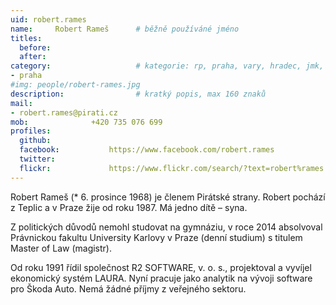 ```yaml
---
uid: robert.rames
name:     Robert Rameš  	# běžně používáné jméno
titles:
  before:  
  after:
category:                 	# kategorie: rp, praha, vary, hradec, jmk, senat
- praha
#img: people/robert-rames.jpg  
description:             	# kratký popis, max 160 znaků
mail:
- robert.rames@pirati.cz
mob:			  +420 735 076 699
profiles:
  github:                 
  facebook: 		  https://www.facebook.com/robert.rames
  twitter: 		  
  flickr:     		  https://www.flickr.com/search/?text=robert%rames
---
```


Robert Rameš (* 6. prosince 1968) je členem Pirátské strany. Robert pochází z Teplic a v Praze žije od roku 1987. Má jedno dítě – syna.

Z politických důvodů nemohl studovat na gymnáziu, v roce 2014 absolvoval Právnickou fakultu University Karlovy v Praze (denní studium) s titulem Master of Law (magistr).

Od roku 1991 řídil společnost R2 SOFTWARE, v. o. s., projektoval a vyvíjel ekonomický systém LAURA. Nyní pracuje jako analytik na vývoji software pro Škoda Auto. Nemá žádné příjmy z veřejného sektoru.
